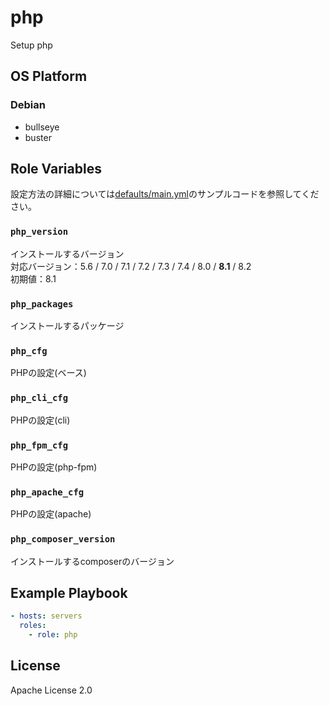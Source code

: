php
=================

Setup php

OS Platform
-----------------

### Debian

- bullseye
- buster

Role Variables
--------------

設定方法の詳細については[defaults/main.yml](defaults/main.yml)のサンプルコードを参照してください。

### `php_version`

インストールするバージョン  
対応バージョン：5.6 / 7.0 / 7.1 / 7.2 / 7.3 / 7.4 / 8.0 / **8.1** / 8.2  
初期値：8.1

### `php_packages`

インストールするパッケージ

### `php_cfg`

PHPの設定(ベース)

### `php_cli_cfg`

PHPの設定(cli)

### `php_fpm_cfg`

PHPの設定(php-fpm)

### `php_apache_cfg`

PHPの設定(apache)

### `php_composer_version`

インストールするcomposerのバージョン

Example Playbook
--------------

```yaml
- hosts: servers
  roles:
    - role: php
```

License
--------------

Apache License 2.0
